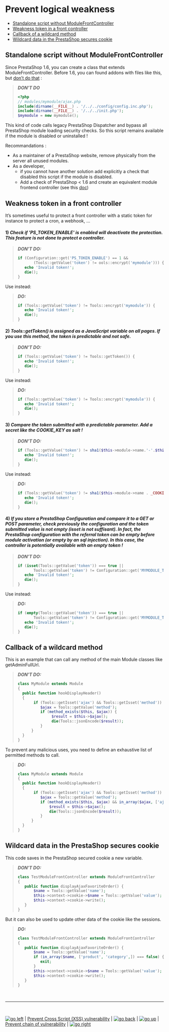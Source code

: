# Prevent logical weakness

  - [Standalone script without ModuleFrontController](#standalone-script-without-modulefrontcontroller)
  - [Weakness token in a front controller](#weakness-token-in-a-front-controller)
  - [Callback of a wildcard method](#callback-of-a-wildcard-method)
  - [Wildcard data in the PrestaShop secures cookie](#wildcard-data-in-the-prestashop-secures-cookie)

## Standalone script without ModuleFrontController

Since PrestaShop 1.6, you can create a class that extends ModuleFrontController. Before 1.6, you can found addons with files like this, but [don’t do that](https://devdocs.prestashop-project.org/8/modules/creation/good-practices/) :

> ***DON'T DO***
> ```php
> <?php
> // modules/mymodule/ajax.php
> include(dirname(__FILE__) . '/../../config/config.inc.php');
> include(dirname(__FILE__) . '/../../init.php');
> $mymodule = new mymodule();
> ```

This kind of code calls legacy PrestaShop Dispatcher and bypass all PrestaShop module loading security checks. So this script remains available if the module is disabled or uninstalled !

Recommandations :
 - As a maintainer of a PrestaShop website, remove physically from the server all unused modules.
 - As a developer, 
    - if you cannot have another solution add explicitly a check that disabled this script if the module is disabled.
    - Add a check of PrestaShop < 1.6 and create an equivalent module frontend controller (see this [doc](https://devdocs.prestashop-project.org/8/modules/concepts/controllers/front-controllers/#creating-a-front-controller))

## Weakness token in a front controller

It’s sometimes useful to protect a front controller with a static token for instance to protect a cron, a webhook, …

####  1) *Check if 'PS_TOKEN_ENABLE' is enabled will deactivate the protection. This feature is not done to protect a controller.*

> ***DON'T DO:***
> ```PHP
> if (Configuration::get('PS_TOKEN_ENABLE') == 1 &&
>        (Tools::getValue('token') != ools::encrypt('mymodule'))) {
>    echo 'Invalid token!';
>    die();
> }
> ```

Use instead:

> ***DO:***
> ```PHP
> if (Tools::getValue('token') != Tools::encrypt('mymodule')) {
>    echo 'Invalid token!';
>    die();
> }
> ```

####  2) *Tools::getToken() is assigned as a JavaScript variable on all pages. If you use this method, the token is predictable and not safe.*

> ***DON'T DO:***
> ```PHP
> if (Tools::getValue('token') != Tools::getToken()) {
>    echo 'Invalid token!';
>    die();
> }
> ```

Use instead:

> ***DO:***
> ```PHP
> if (Tools::getValue('token') != Tools::encrypt('mymodule')) {
>    echo 'Invalid token!';
>    die();
> }
> ```

####  3) *Compare the token submitted with a predictable parameter. Add a secret like the COOKIE_KEY as salt !*

> ***DON'T DO:***
> ```PHP
> if (Tools::getValue('token') != sha1($this->module->name.'-'.$this->module->version)) {
>    echo 'Invalid token!';
>    die();
> }
> ```

Use instead:

> ***DO:***
> ```PHP
> if (Tools::getValue('token') != sha1($this->module->name . _COOKIE_KEY_)) {
>    echo 'Invalid token!';
>    die();
> }
> ```

####  4) *If you store a PrestaShop Configuration and compare it to a GET or POST parameter, check previously the configuration and the token submitted value is not empty (isset is not suffisant). In fact, the PrestaShop configuration with the referral token can be empty before module activation (or empty by an sql injection). In this case, the controller is potentially available with an empty token !*

> ***DON'T DO:***
> ```PHP
> if (isset(Tools::getValue('token')) === true ||
>        Tools::getValue('token') != Configuration::get('MYMODULE_TOKEN')) {
>    echo 'Invalid token!';
>    die();
> }
> ```

Use instead:

> ***DO:***
> ```PHP
> if (empty(Tools::getValue('token')) === true ||
>        Tools::getValue('token') != Configuration::get('MYMODULE_TOKEN')) {
>    echo 'Invalid token!';
>    die();
> }
> ```

## Callback of a wildcard method

This is an example that can call any method of the main Module classes like getAdminFullUrl.

> ***DON'T DO:***
> ```PHP
> class MyModule extends Module
> {
>   public function hookDisplayHeader()
>   {
>        if (Tools::getIsset('ajax') && Tools::getIsset('method')) {
>           $ajax = Tools::getValue('method');
>        	if (method_exists($this, $ajax)) {
>                $result = $this->$ajax();
>                die(Tools::jsonEncode($result));
>        	}
>       }
>   }
> }
> ```

To prevent any malicious uses, you need to define an exhaustive list of permitted methods to call.

> ***DO:***
> ```PHP
> class MyModule extends Module
> {
>   public function hookDisplayHeader()
>   {
>        if (Tools::getIsset('ajax') && Tools::getIsset('method')) {
>        	$ajax = Tools::getValue('method');
>        	if (method_exists($this, $ajax) && in_array($ajax, ['ajaxPrice','ajaxLink',])) {
>               $result = $this->$ajax();
>               die(Tools::jsonEncode($result));
>        	}
>       }
>   }
> }
> ```

## Wildcard data in the PrestaShop secures cookie

This code saves in the PrestaShop secured cookie a new variable.

> ***DON'T DO:***
> ```PHP
> class TestModuleFrontController extends ModuleFrontController
> {
>    public function displayAjaxFavoriteOrder() {
>        $name = Tools::getValue('name');
>        $this->context->cookie->$name = Tools::getValue('value');
>        $this->context->cookie->write();
>    }
> }
> ```

But it can also be used to update other data of the cookie like the sessions.

> ***DO:***
> ```PHP
> class TestModuleFrontController extends ModuleFrontController
> {
>    public function displayAjaxFavoriteOrder() {
>        $name = Tools::getValue('name');
>        if (in_array($name, ['product', 'category',]) === false) {
>           exit;
>        }
>        $this->context->cookie->$name = Tools::getValue('value');
>        $this->context->cookie->write();
>    }
> }
> ```

<br>

****

<br>

[![go left](/images/left-arrow-9133251.png)](/security-advisories/kb/cross_script_vulnerability.html) | [Prevent Cross Script (XSS) vulnerability](/cross_script_vulnerability.md) | [![go back](/images/back-to-menu-arrow-9121722.png)](/security-advisories/kb/index.html) | [![go up](/images/up-arrow-1767592-1502496.png)](#prevent-logical-weakness) | [Prevent chain of vulnerability](/chain_of_vulnerability.md) | [![go right](/images/right-arrow.png)](/security-advisories/kb/chain_of_vulnerability.html)
